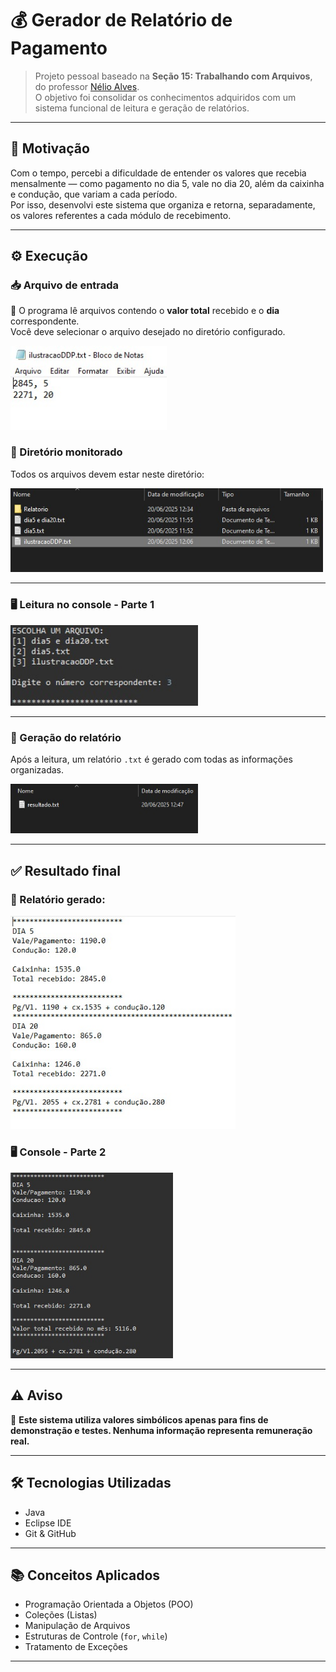 # 💰 Gerador de Relatório de Pagamento

> Projeto pessoal baseado na **Seção 15: Trabalhando com Arquivos**, do professor [Nélio Alves](https://github.com/nelioalves).  
> O objetivo foi consolidar os conhecimentos adquiridos com um sistema funcional de leitura e geração de relatórios.

---

## 🧠 Motivação

Com o tempo, percebi a dificuldade de entender os valores que recebia mensalmente — como pagamento no dia 5, vale no dia 20, além da caixinha e condução, que variam a cada período.  
Por isso, desenvolvi este sistema que organiza e retorna, separadamente, os valores referentes a cada módulo de recebimento.

---

## ⚙️ Execução

### 📥 Arquivo de entrada

📁 O programa lê arquivos contendo o **valor total** recebido e o **dia** correspondente.  
Você deve selecionar o arquivo desejado no diretório configurado.

<img src="imagens/notas.jpg" width="250" alt="Exemplo de arquivo de entrada" />

<br>

### 📂 Diretório monitorado

Todos os arquivos devem estar neste diretório:

<img src="imagens/diretorio.jpg" width="500" alt="Diretório de arquivos" />

---

### 🖥️ Leitura no console - Parte 1

<img src="imagens/consolePT1.jpg" width="300" alt="Console leitura dos arquivos" />

---

### 📄 Geração do relatório

Após a leitura, um relatório `.txt` é gerado com todas as informações organizadas.

<img src="imagens/CriandoArquivo.jpg" width="300" alt="Criando arquivo de relatório" />

---

## ✅ Resultado final

### 📃 Relatório gerado:

<img src="imagens/relatorioFinal.jpg" width="360" alt="Relatório final" />

<br>

### 🖥️ Console - Parte 2

<img src="imagens/consolePT2.jpg" width="260" alt="Console com relatório final" />

---

## ⚠️ Aviso

📝 **Este sistema utiliza valores simbólicos apenas para fins de demonstração e testes. Nenhuma informação representa remuneração real.**

---

## 🛠️ Tecnologias Utilizadas

- Java
- Eclipse IDE
- Git & GitHub

---

## 📚 Conceitos Aplicados

- Programação Orientada a Objetos (POO)
- Coleções (Listas)
- Manipulação de Arquivos
- Estruturas de Controle (`for`, `while`)
- Tratamento de Exceções

---

